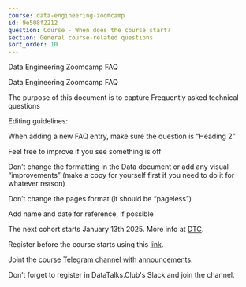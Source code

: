```yaml
---
course: data-engineering-zoomcamp
id: 9e508f2212
question: Course - When does the course start?
section: General course-related questions
sort_order: 10
---
```


Data Engineering Zoomcamp FAQ

Data Engineering Zoomcamp FAQ

The purpose of this document is to capture Frequently asked technical questions

Editing guidelines:

When adding a new FAQ entry, make sure the question is “Heading 2”

Feel free to improve if you see something is off

Don’t change the formatting in the Data document or add any visual “improvements” (make a copy for yourself first if you need to do it for whatever reason)

Don’t change the pages format (it should be “pageless”)

Add name and date for reference, if possible

The next cohort starts January 13th 2025. More info at [DTC](https://datatalks.club/blog/guide-to-free-online-courses-at-datatalks-club.html).

Register before the course starts using this [link](https://airtable.com/shr6oVXeQvSI5HuWD).

Joint the [course Telegram channel with announcements](https://t.me/dezoomcamp).

Don’t forget to register in DataTalks.Club's Slack and join the channel.

